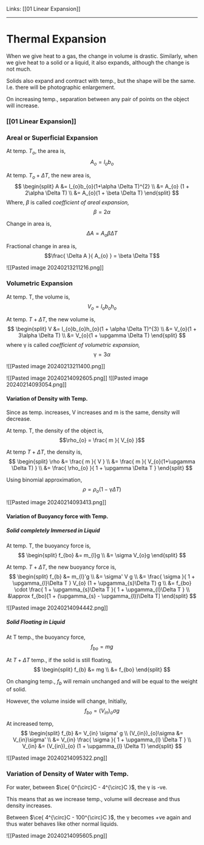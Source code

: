 Links: [[01 Linear Expansion]]
___
# Thermal Expansion 
When we give heat to a gas, the change in volume is drastic. 
Similarly, when we give heat to a solid or a liquid, it also expands, although the change is not much. 

Solids also expand and contract with temp., but the shape will be the same. I.e. there will be photographic enlargement. 

On increasing temp., separation between any pair of points on the object will increase.

### [[01 Linear Expansion]]

### Areal or Superficial Expansion 
At temp. $T_{o}$, the area is,
$$A_{o} = l_{o}b_{o}$$

At temp. $T_{o} + \Delta T$, the new area is,
$$
\begin{split}
A &= l_{o}b_{o}(1+\alpha \Delta T)^{2} \\
&= A_{o} (1 + 2\alpha \Delta T) \\
&= A_{o}(1 + \beta \Delta T)
\end{split}
$$
Where, $\beta$ is called *coefficient of areal expansion,*
$$\beta = 2\alpha$$

Change in area is,
$$\Delta A = A_{o}\beta \Delta T$$

Fractional change in area is,
$$\frac{ \Delta A }{ A_{o} } = \beta \Delta T$$

![[Pasted image 20240213211216.png]]

### Volumetric Expansion 
At temp. T, the volume is,
$$V_{o} = l_{o}b_{o}h_{o}$$

At temp. $T + \Delta T$, the new volume is,
$$
\begin{split}
V &= l_{o}b_{o}h_{o}(1 + \alpha \Delta T)^{3} \\
&= V_{o}(1 + 3\alpha \Delta T) \\
&= V_{o}(1 + \upgamma \Delta T)
\end{split}
$$
where $\upgamma$ is called *coefficient of volumetric expansion,*
$$\upgamma = 3\alpha$$

![[Pasted image 20240213211400.png]]

![[Pasted image 20240214092605.png]]
![[Pasted image 20240214093054.png]]

#### Variation of Density with Temp.
Since as temp. increases, V increases and m is the same, density will decrease. 

At temp. T, the density of the object is,
$$\rho_{o} = \frac{ m }{ V_{o} }$$

At temp $T + \Delta T$, the density is,
$$
\begin{split}
\rho &= \frac{ m }{ V } \\
&= \frac{ m }{ V_{o}(1+\upgamma \Delta T) } \\
&= \frac{ \rho_{o} }{ 1 + \upgamma \Delta T }
\end{split}
$$

Using binomial approximation,
$$\rho = \rho_{o}(1 - \upgamma \Delta T)$$

![[Pasted image 20240214093413.png]]

#### Variation of Buoyancy force with Temp.
##### Solid completely Immersed in Liquid
At temp. T, the buoyancy force is,
$$
\begin{split}
f_{bo} &= m_{l}g \\
&= \sigma V_{o}g
\end{split}
$$

At temp. $T + \Delta T$, the new buoyancy force is,
$$
\begin{split}
f_{b} &= m_{l}'g \\
&= \sigma' V g \\
&= \frac{ \sigma }{ 1 + \upgamma_{l}\Delta T } V_{o} (1 + \upgamma_{s}\Delta T) g \\
&= f_{bo} \cdot \frac{ 1 + \upgamma_{s}\Delta T }{ 1 + \upgamma_{l}\Delta T } \\
&\approx f_{bo}[1 + (\upgamma_{s} - \upgamma_{l})\Delta T]
\end{split}
$$

![[Pasted image 20240214094442.png]]

##### Solid Floating in Liquid 
At T temp., the buoyancy force,
$$f_{bo} = mg$$


At $T + \Delta T$ temp., if the solid is still floating,
$$
\begin{split}
f_{b} &= mg \\
&= f_{bo}
\end{split}
$$

On changing temp., $f_{b}$ will remain unchanged and will be equal to the weight of solid. 

However, the volume inside will change,
Initially,
$$f_{bo} = (V_{in})_{o} \sigma g$$

At increased temp,
$$
\begin{split}
f_{b} &= V_{in} \sigma' g \\
(V_{in})_{o}\sigma &= V_{in}\sigma' \\
&= V_{in} \frac{ \sigma }{ 1 + \upgamma_{l} \Delta T } \\
V_{in} &= (V_{in})_{o} (1 + \upgamma_{l} \Delta T)
\end{split}
$$

![[Pasted image 20240214095322.png]]

### Variation of Density of Water with Temp.
For water, between $\ce{ 0^{\circ}C - 4^{\circ}C }$, the $\upgamma$ is -ve. 

This means that as we increase temp., volume will decrease and thus density increases. 

Between $\ce{ 4^{\circ}C - 100^{\circ}C }$, the $\upgamma$ becomes +ve again and thus water behaves like other normal liquids.

![[Pasted image 20240214095605.png]]